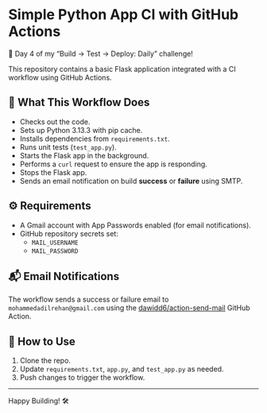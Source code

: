 # Simple Python App CI with GitHub Actions

🚀 Day 4 of my “Build → Test → Deploy: Daily” challenge!

This repository contains a basic Flask application integrated with a CI workflow using GitHub Actions.

## 🔧 What This Workflow Does

- Checks out the code.
- Sets up Python 3.13.3 with pip cache.
- Installs dependencies from `requirements.txt`.
- Runs unit tests (`test_app.py`).
- Starts the Flask app in the background.
- Performs a `curl` request to ensure the app is responding.
- Stops the Flask app.
- Sends an email notification on build **success** or **failure** using SMTP.

## ⚙️ Requirements

- A Gmail account with App Passwords enabled (for email notifications).
- GitHub repository secrets set:
  - `MAIL_USERNAME`
  - `MAIL_PASSWORD`

## 📬 Email Notifications

The workflow sends a success or failure email to `mohammedadilrehan@gmail.com` using the [dawidd6/action-send-mail](https://github.com/dawidd6/action-send-mail) GitHub Action.

## 🚀 How to Use

1. Clone the repo.
2. Update `requirements.txt`, `app.py`, and `test_app.py` as needed.
3. Push changes to trigger the workflow.

---

Happy Building! 🛠️


